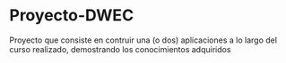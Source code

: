 # Proyecto-DWEC
Proyecto que consiste en contruir una (o dos) aplicaciones a lo largo del curso realizado, demostrando los conocimientos adquiridos
